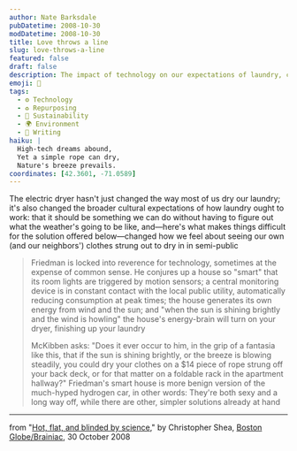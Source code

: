 ```yaml
---
author: Nate Barksdale
pubDatetime: 2008-10-30
modDatetime: 2008-10-30
title: Love throws a line
slug: love-throws-a-line
featured: false
draft: false
description: The impact of technology on our expectations of laundry, contrasting high-tech solutions with simpler alternatives.
emoji: 🏡
tags:
  - ⚙️ Technology
  - ♻️ Repurposing
  - 🌱 Sustainability
  - 🌍 Environment
  - 📝 Writing
haiku: |
  High-tech dreams abound,  
  Yet a simple rope can dry,  
  Nature's breeze prevails.
coordinates: [42.3601, -71.0589]
---
```


The electric dryer hasn't just changed the way most of us dry our laundry; it's also changed the broader cultural expectations of how laundry ought to work: that it should be something we can do without having to figure out what the weather's going to be like, and—here's what makes things difficult for the solution offered below—changed how we feel about seeing our own (and our neighbors') clothes strung out to dry in in semi-public

> Friedman is locked into reverence for technology, sometimes at the expense of common sense. He conjures up a house so "smart" that its room lights are triggered by motion sensors; a central monitoring device is in constant contact with the local public utility, automatically reducing consumption at peak times; the house generates its own energy from wind and the sun; and "when the sun is shining brightly and the wind is howling" the house's energy-brain will turn on your dryer, finishing up your laundry
>
> McKibben asks: "Does it ever occur to him, in the grip of a fantasia like this, that if the sun is shining brightly, or the breeze is blowing steadily, you could dry your clothes on a $14 piece of rope strung off your back deck, or for that matter on a foldable rack in the apartment hallway?" Friedman's smart house is more benign version of the much-hyped hydrogen car, in other words: They're both sexy and a long way off, while there are other, simpler solutions already at hand

---

from "[Hot, flat, and blinded by science](http://web.archive.org/web/20101231124422/http://www.boston.com/bostonglobe/ideas/brainiac/2008/10/the_environment.html)," by Christopher Shea, [Boston Globe/Brainiac](http://web.archive.org/web/20101231124422/http://www.boston.com/bostonglobe/ideas/brainiac/2008/10/the_environment.html), 30 October 2008
